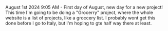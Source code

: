 August 1st 2024
9:05 AM - First day of August, new day for a new project! This time I'm going to be doing a "Grocerry" project, where the whole website is a list of projects, like a groccery list. I probably wont get this done before I go to Italy, but I'm hoping to gte half way there at least.